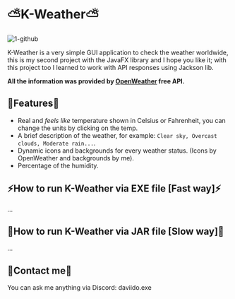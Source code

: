 # ⛅K-Weather⛅
![1-github](https://github.com/user-attachments/assets/1db1eea5-3999-48e5-b797-be2d8cf09c5c)

K-Weather is a very simple GUI application to check the weather worldwide, this is my second project with the JavaFX library and I hope you like it; with this project too I learned to work with API responses using Jackson lib. 

**All the information was provided by [OpenWeather](https://openweathermap.org/) free API.**

## 🌟Features🌟
- Real and _feels like_ temperature shown in Celsius or Fahrenheit, you can change the units by clicking on the temp.
- A brief description of the weather, for example: `Clear sky, Overcast clouds, Moderate rain...`.
- Dynamic icons and backgrounds for every weather status. (Icons by OpenWeather and backgrounds by me).
- Percentage of the humidity.

## ⚡How to run K-Weather via EXE file [Fast way]⚡
...
## 🐌How to run K-Weather via JAR file [Slow way]🐌
...
## 👤Contact me👤
You can ask me anything via Discord: daviido.exe